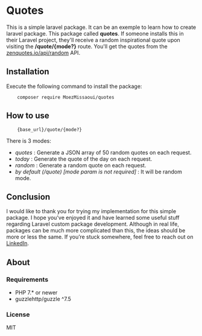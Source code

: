 # Quotes
This is a simple laravel package. It can be an exemple to learn how to create laravel package.
This package called **quotes**. If someone installs this in their Laravel project, they'll receive a random inspirational quote upon visiting the **/quote/{mode?}** route. You'll get the quotes from the [zenquotes.io/api/random](https://zenquotes.io/api/random) API.
## Installation
Execute the following command to install the package:
```
    composer require MoezMissaoui/quotes
```
## How to use
```
    {base_url}/quote/{mode?}
```
There is 3 modes:
* *quotes* : Generate a JSON array of 50 random quotes on each request.
* *today* : Generate the quote of the day on each request.
* *random* : Generate a random quote on each request.
* *by default (/quote) [mode param is not required]* : It will be random mode.
## Conclusion
I would like to thank you for trying my implementation for this simple package.
I hope you've enjoyed it and have learned some useful stuff regarding Laravel custom package development. Although in real life, packages can be much more complicated than this, the ideas should be more or less the same. If you’re stuck somewhere, feel free to reach out on [LinkedIn](https://www.linkedin.com/in/moez-missaoui-a50204141/).
## About
### Requirements
* PHP 7.* or newer
* guzzlehttp/guzzle ^7.5
### License
MIT
